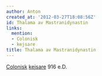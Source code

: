 ```yaml
---
author: Anton
created_at: '2012-03-27T18:08:56Z'
id: Thalama av Mastranidynastin
links:
  mention:
  - Colonisk
  - kejsare
title: Thalama av Mastranidynastin
---
```


[Colonisk][] [kejsare] 916 e.D.

  [Colonisk]: Colonisk
  [kejsare]: kejsare
